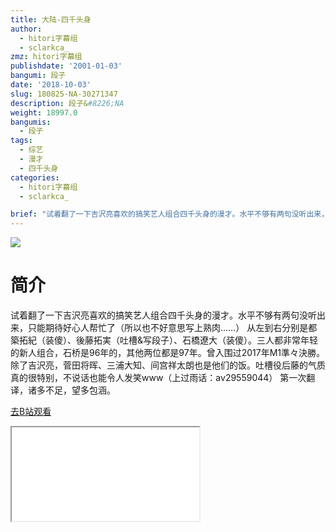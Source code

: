 ```yaml
---
title: 大陆-四千头身
author:
  - hitori字幕组
  - sclarkca_
zmz: hitori字幕组
publishdate: '2001-01-03'
bangumi: 段子
date: '2018-10-03'
slug: 180825-NA-30271347
description: 段子&#8226;NA
weight: 18997.0
bangumis:
  - 段子
tags:
  - 综艺
  - 漫才
  - 四千头身
categories:
  - hitori字幕组
  - sclarkca_

brief: "试着翻了一下吉沢亮喜欢的搞笑艺人组合四千头身的漫才。水平不够有两句没听出来，只能期待好心人帮忙了（所以也不好意思写上熟肉……） 从左到右分别是都築拓紀（装傻）、後藤拓実（吐槽&写段子）、石橋遼大（装傻）。三人都非常年轻的新人组合，石桥是96年的，其他两位都是97年。曾入围过2017年M1準々決勝。除了吉沢亮，菅田将晖、三浦大知、间宫祥太朗也是他们的饭。吐槽役后藤的气质真的很特别，不说话也能令人发笑www（上过雨话：av29559044） 第一次翻译，诸多不足，望多包涵。"
---
```

![](https://i.imgur.com/iVy66Fr.jpg)
# 简介  
试着翻了一下吉沢亮喜欢的搞笑艺人组合四千头身的漫才。水平不够有两句没听出来，只能期待好心人帮忙了（所以也不好意思写上熟肉……）
从左到右分别是都築拓紀（装傻）、後藤拓実（吐槽&写段子）、石橋遼大（装傻）。三人都非常年轻的新人组合，石桥是96年的，其他两位都是97年。曾入围过2017年M1準々決勝。除了吉沢亮，菅田将晖、三浦大知、间宫祥太朗也是他们的饭。吐槽役后藤的气质真的很特别，不说话也能令人发笑www（上过雨话：av29559044）
第一次翻译，诸多不足，望多包涵。  

[去B站观看](https://www.bilibili.com/video/av30271347/)
<div class ="resp-container"><iframe class="testiframe" src="//player.bilibili.com/player.html?aid=30271347"", scrolling="no", allowfullscreen="true" > </iframe></div> 
